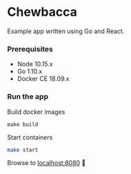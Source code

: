 # Chewbacca

Example app written using Go and React.

### Prerequisites

* Node 10.15.x
* Go 1.10.x
* Docker CE 18.09.x

### Run the app

Build docker images

```
make build
```

Start containers

```bash
make start
```

Browse to [localhost:8080](http://localhost:8080) :rainbow:
